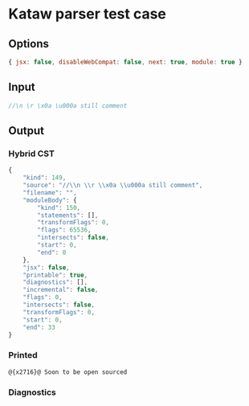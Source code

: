 # Kataw parser test case

## Options

`````js
{ jsx: false, disableWebCompat: false, next: true, module: true }
`````

## Input

`````js
//\n \r \x0a \u000a still comment
`````

## Output


### Hybrid CST


```javascript
{
    "kind": 149,
    "source": "//\\n \\r \\x0a \\u000a still comment",
    "filename": "",
    "moduleBody": {
        "kind": 150,
        "statements": [],
        "transformFlags": 0,
        "flags": 65536,
        "intersects": false,
        "start": 0,
        "end": 0
    },
    "jsx": false,
    "printable": true,
    "diagnostics": [],
    "incremental": false,
    "flags": 0,
    "intersects": false,
    "transformFlags": 0,
    "start": 0,
    "end": 33
}
```

### Printed


```javascript
@{x2716}@ Soon to be open sourced
```

### Diagnostics


```javascript

```


